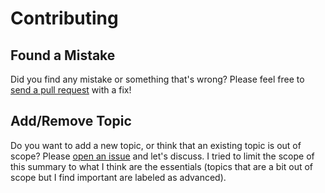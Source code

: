 # Contributing

## Found a Mistake

Did you find any mistake or something that's wrong? Please feel free to [send a pull request](https://github.com/orrsella/soft-eng-interview-prep/pulls) with a fix!

## Add/Remove Topic

Do you want to add a new topic, or think that an existing topic is out of scope? Please [open an issue](https://github.com/orrsella/soft-eng-interview-prep/issues) and let's discuss. I tried to limit the scope of this summary to what I think are the essentials (topics that are a bit out of scope but I find important are labeled as advanced).
